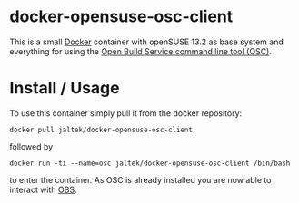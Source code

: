 docker-opensuse-osc-client
==========================

This is a small [Docker](http://docker.io) container with openSUSE 13.2 as base system and everything for using 
the [Open Build Service command line tool (OSC)](https://en.opensuse.org/openSUSE:OSC).

# Install / Usage
To use this container simply pull it from the docker repository:

    docker pull jaltek/docker-opensuse-osc-client

followed by

    docker run -ti --name=osc jaltek/docker-opensuse-osc-client /bin/bash
    
to enter the container. As OSC is already installed you are now able to interact with [OBS](https://build.opensuse.org/).




